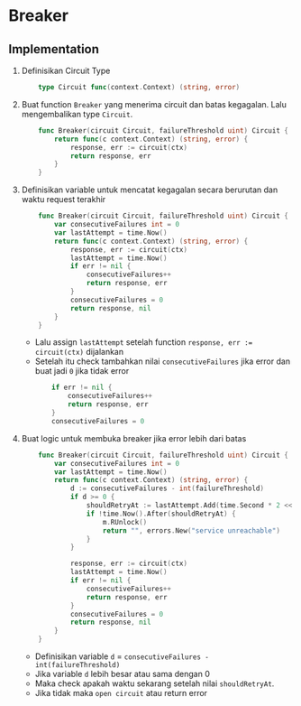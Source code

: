 # Breaker

## Implementation

1. Definisikan Circuit Type

    ```go
        type Circuit func(context.Context) (string, error)
    ```

2. Buat function `Breaker` yang menerima circuit dan batas kegagalan. Lalu mengembalikan type `Circuit`.
    ```go
        func Breaker(circuit Circuit, failureThreshold uint) Circuit {
            return func(c context.Context) (string, error) {
                response, err := circuit(ctx)
                return response, err
            }
        }
    ```

3. Definisikan variable untuk mencatat kegagalan secara berurutan dan waktu request terakhir
    ```go
        func Breaker(circuit Circuit, failureThreshold uint) Circuit {
            var consecutiveFailures int = 0
            var lastAttempt = time.Now()
            return func(c context.Context) (string, error) {
                response, err := circuit(ctx)
                lastAttempt = time.Now()
                if err != nil {
                    consecutiveFailures++
                    return response, err
                }
                consecutiveFailures = 0
                return response, nil
            }
        }
    ```

    - Lalu assign `lastAttempt` setelah function `response, err := circuit(ctx)` dijalankan
    - Setelah itu check tambahkan nilai `consecutiveFailures` jika error dan buat jadi `0` jika tidak error
        ```go
            if err != nil {
                consecutiveFailures++
                return response, err
            }
            consecutiveFailures = 0
        ```

4. Buat logic untuk membuka breaker jika error lebih dari batas
    ```go
        func Breaker(circuit Circuit, failureThreshold uint) Circuit {
            var consecutiveFailures int = 0
            var lastAttempt = time.Now()
            return func(c context.Context) (string, error) {
                d := consecutiveFailures - int(failureThreshold)
                if d >= 0 {
                    shouldRetryAt := lastAttempt.Add(time.Second * 2 << d)
                    if !time.Now().After(shouldRetryAt) {
                        m.RUnlock()
                        return "", errors.New("service unreachable")
                    }
                }

                response, err := circuit(ctx)
                lastAttempt = time.Now()
                if err != nil {
                    consecutiveFailures++
                    return response, err
                }
                consecutiveFailures = 0
                return response, nil
            }
        }
    ```

    - Definisikan variable `d` =  `consecutiveFailures - int(failureThreshold)`
    - Jika variable `d` lebih besar atau sama dengan 0
    - Maka check apakah waktu sekarang setelah  nilai `shouldRetryAt`.
    - Jika tidak maka `open circuit` atau return error